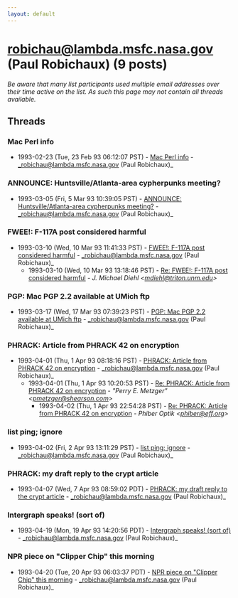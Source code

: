 ```yaml
---
layout: default
---
```


# robichau@lambda.msfc.nasa.gov (Paul Robichaux) (9 posts)

_Be aware that many list participants used multiple email addresses over their time active on the list. As such this page may not contain all threads available._

## Threads

### Mac Perl info
+ 1993-02-23 (Tue, 23 Feb 93 06:12:07 PST) - [Mac Perl info](/archive/1993/02/d0c3db7252761724a169c945b0d427af40ad6a7060beddc5935335c650ce0330) - _robichau@lambda.msfc.nasa.gov (Paul Robichaux)_

### ANNOUNCE: Huntsville/Atlanta-area cypherpunks meeting?
+ 1993-03-05 (Fri, 5 Mar 93 10:39:05 PST) - [ANNOUNCE: Huntsville/Atlanta-area cypherpunks meeting?](/archive/1993/03/cbbaa717e012655cbfd956c96b2aa6800798f07f4dd30039e18a6cd07bcb62f6) - _robichau@lambda.msfc.nasa.gov (Paul Robichaux)_

### FWEE!: F-117A post considered harmful
+ 1993-03-10 (Wed, 10 Mar 93 11:41:33 PST) - [FWEE!: F-117A post considered harmful](/archive/1993/03/71cb0420af78753942f3e793f4c5b2d4fbd68a860d4d75e537148f925f3f4bea) - _robichau@lambda.msfc.nasa.gov (Paul Robichaux)_
  + 1993-03-10 (Wed, 10 Mar 93 13:18:46 PST) - [Re: FWEE!: F-117A post considered harmful](/archive/1993/03/18b68b2dfe610b1c2d1bcc31c7fc207b419c3104d4427fee9882b0ecc62d4470) - _J. Michael Diehl \<mdiehl@triton.unm.edu\>_

### PGP: Mac PGP 2.2 available at UMich ftp
+ 1993-03-17 (Wed, 17 Mar 93 07:39:23 PST) - [PGP: Mac PGP 2.2 available at UMich ftp](/archive/1993/03/53eacb4fc66b55edbf1e37211d9585984961438c843661ebd5b6aa0d27450252) - _robichau@lambda.msfc.nasa.gov (Paul Robichaux)_

### PHRACK: Article from PHRACK 42 on encryption
+ 1993-04-01 (Thu, 1 Apr 93 08:18:16 PST) - [PHRACK: Article from PHRACK 42 on encryption](/archive/1993/04/011ab1d23443f271dc4a2550049446a63a8525871f48fe4ad2dd0b9d3e506a6c) - _robichau@lambda.msfc.nasa.gov (Paul Robichaux)_
  + 1993-04-01 (Thu, 1 Apr 93 10:20:53 PST) - [Re: PHRACK: Article from PHRACK 42 on encryption](/archive/1993/04/e83101a2fd66a1c2e606256d59897f7ea9c595f143e54c870ef2e8171fc3f4ee) - _"Perry E. Metzger" \<pmetzger@shearson.com\>_
    + 1993-04-02 (Thu, 1 Apr 93 22:54:28 PST) - [Re: PHRACK: Article from PHRACK 42 on encryption](/archive/1993/04/38221f42e70982376a5bd4213a72317670f10eeae384c45f17aeae7c5cbb2de8) - _Phiber Optik \<phiber@eff.org\>_

### list ping; ignore
+ 1993-04-02 (Fri, 2 Apr 93 13:11:29 PST) - [list ping; ignore](/archive/1993/04/d96b187ed70a4eb4b2282861d1db76a1701bff77b8209d706446829c2ea9b9ae) - _robichau@lambda.msfc.nasa.gov (Paul Robichaux)_

### PHRACK: my draft reply to the crypt article
+ 1993-04-07 (Wed, 7 Apr 93 08:59:02 PDT) - [PHRACK: my draft reply to the crypt article](/archive/1993/04/166f1ba401e5458a24054b64b579622dfa678939d35c2e16e689f2f70ef8c8d0) - _robichau@lambda.msfc.nasa.gov (Paul Robichaux)_

### Intergraph speaks! (sort of)
+ 1993-04-19 (Mon, 19 Apr 93 14:20:56 PDT) - [Intergraph speaks! (sort of)](/archive/1993/04/7d86354e643b6b57ef7247a7fc8a3b22a3674e097ba3ad8f59a596c10cf40c69) - _robichau@lambda.msfc.nasa.gov (Paul Robichaux)_

### NPR piece on "Clipper Chip" this morning
+ 1993-04-20 (Tue, 20 Apr 93 06:03:37 PDT) - [NPR piece on "Clipper Chip" this morning](/archive/1993/04/36a992b562d703460f4ce0ea244647b82238131c8d92621610b63a41173779a6) - _robichau@lambda.msfc.nasa.gov (Paul Robichaux)_

